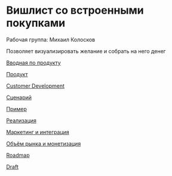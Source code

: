 # Вишлист со встроенными покупками

Рабочая группа: Михаил Колосков

Позволяет визуализировать желание и собрать на него денег

[Вводная по продукту](%D0%92%D0%B8%D1%88%D0%BB%D0%B8%D1%81%D1%82%20%D1%81%D0%BE%20%D0%B2%D1%81%D1%82%D1%80%D0%BE%D0%B5%D0%BD%D0%BD%D1%8B%D0%BC%D0%B8%20%D0%BF%D0%BE%D0%BA%D1%83%D0%BF%D0%BA%D0%B0%D0%BC%D0%B8%2082a0c95ebffc463493bed9f2b6b2b4f4/%D0%92%D0%B2%D0%BE%D0%B4%D0%BD%D0%B0%D1%8F%20%D0%BF%D0%BE%20%D0%BF%D1%80%D0%BE%D0%B4%D1%83%D0%BA%D1%82%D1%83%208338c7e8dbc94108a04810160d518713.md)

[Продукт](%D0%92%D0%B8%D1%88%D0%BB%D0%B8%D1%81%D1%82%20%D1%81%D0%BE%20%D0%B2%D1%81%D1%82%D1%80%D0%BE%D0%B5%D0%BD%D0%BD%D1%8B%D0%BC%D0%B8%20%D0%BF%D0%BE%D0%BA%D1%83%D0%BF%D0%BA%D0%B0%D0%BC%D0%B8%2082a0c95ebffc463493bed9f2b6b2b4f4/%D0%9F%D1%80%D0%BE%D0%B4%D1%83%D0%BA%D1%82%20cb81c202c9b0457a8121a0a5d3621b20.md)

[Customer Development](%D0%92%D0%B8%D1%88%D0%BB%D0%B8%D1%81%D1%82%20%D1%81%D0%BE%20%D0%B2%D1%81%D1%82%D1%80%D0%BE%D0%B5%D0%BD%D0%BD%D1%8B%D0%BC%D0%B8%20%D0%BF%D0%BE%D0%BA%D1%83%D0%BF%D0%BA%D0%B0%D0%BC%D0%B8%2082a0c95ebffc463493bed9f2b6b2b4f4/Customer%20Development%2028c4876753d249df9e58d8a8277981c5.md)

[Сценарий](%D0%92%D0%B8%D1%88%D0%BB%D0%B8%D1%81%D1%82%20%D1%81%D0%BE%20%D0%B2%D1%81%D1%82%D1%80%D0%BE%D0%B5%D0%BD%D0%BD%D1%8B%D0%BC%D0%B8%20%D0%BF%D0%BE%D0%BA%D1%83%D0%BF%D0%BA%D0%B0%D0%BC%D0%B8%2082a0c95ebffc463493bed9f2b6b2b4f4/%D0%A1%D1%86%D0%B5%D0%BD%D0%B0%D1%80%D0%B8%D0%B8%CC%86%20555c6745eeab46c2a4525e3bc5a30efa.md)

[Пример](%D0%92%D0%B8%D1%88%D0%BB%D0%B8%D1%81%D1%82%20%D1%81%D0%BE%20%D0%B2%D1%81%D1%82%D1%80%D0%BE%D0%B5%D0%BD%D0%BD%D1%8B%D0%BC%D0%B8%20%D0%BF%D0%BE%D0%BA%D1%83%D0%BF%D0%BA%D0%B0%D0%BC%D0%B8%2082a0c95ebffc463493bed9f2b6b2b4f4/%D0%9F%D1%80%D0%B8%D0%BC%D0%B5%D1%80%20627e3e38fdb84e4eb0e007fc4042286b.md)

[Реализация](%D0%92%D0%B8%D1%88%D0%BB%D0%B8%D1%81%D1%82%20%D1%81%D0%BE%20%D0%B2%D1%81%D1%82%D1%80%D0%BE%D0%B5%D0%BD%D0%BD%D1%8B%D0%BC%D0%B8%20%D0%BF%D0%BE%D0%BA%D1%83%D0%BF%D0%BA%D0%B0%D0%BC%D0%B8%2082a0c95ebffc463493bed9f2b6b2b4f4/%D0%A0%D0%B5%D0%B0%D0%BB%D0%B8%D0%B7%D0%B0%D1%86%D0%B8%D1%8F%206e186918a5da41c08c7ad45cd1561aed.md)

[Маркетинг и интеграция](%D0%92%D0%B8%D1%88%D0%BB%D0%B8%D1%81%D1%82%20%D1%81%D0%BE%20%D0%B2%D1%81%D1%82%D1%80%D0%BE%D0%B5%D0%BD%D0%BD%D1%8B%D0%BC%D0%B8%20%D0%BF%D0%BE%D0%BA%D1%83%D0%BF%D0%BA%D0%B0%D0%BC%D0%B8%2082a0c95ebffc463493bed9f2b6b2b4f4/%D0%9C%D0%B0%D1%80%D0%BA%D0%B5%D1%82%D0%B8%D0%BD%D0%B3%20%D0%B8%20%D0%B8%D0%BD%D1%82%D0%B5%D0%B3%D1%80%D0%B0%D1%86%D0%B8%D1%8F%2040520bcd234749768d016a238a257d59.md)

[Объём рынка и монетизация](%D0%92%D0%B8%D1%88%D0%BB%D0%B8%D1%81%D1%82%20%D1%81%D0%BE%20%D0%B2%D1%81%D1%82%D1%80%D0%BE%D0%B5%D0%BD%D0%BD%D1%8B%D0%BC%D0%B8%20%D0%BF%D0%BE%D0%BA%D1%83%D0%BF%D0%BA%D0%B0%D0%BC%D0%B8%2082a0c95ebffc463493bed9f2b6b2b4f4/%D0%9E%D0%B1%D1%8A%D0%B5%CC%88%D0%BC%20%D1%80%D1%8B%D0%BD%D0%BA%D0%B0%20%D0%B8%20%D0%BC%D0%BE%D0%BD%D0%B5%D1%82%D0%B8%D0%B7%D0%B0%D1%86%D0%B8%D1%8F%200a15058939d44bc2b2b4337939cbedf0.md)

[Roadmap](%D0%92%D0%B8%D1%88%D0%BB%D0%B8%D1%81%D1%82%20%D1%81%D0%BE%20%D0%B2%D1%81%D1%82%D1%80%D0%BE%D0%B5%D0%BD%D0%BD%D1%8B%D0%BC%D0%B8%20%D0%BF%D0%BE%D0%BA%D1%83%D0%BF%D0%BA%D0%B0%D0%BC%D0%B8%2082a0c95ebffc463493bed9f2b6b2b4f4/Roadmap%20d0b5322b400b4b44ace67fce81508361.md)

[Draft](%D0%92%D0%B8%D1%88%D0%BB%D0%B8%D1%81%D1%82%20%D1%81%D0%BE%20%D0%B2%D1%81%D1%82%D1%80%D0%BE%D0%B5%D0%BD%D0%BD%D1%8B%D0%BC%D0%B8%20%D0%BF%D0%BE%D0%BA%D1%83%D0%BF%D0%BA%D0%B0%D0%BC%D0%B8%2082a0c95ebffc463493bed9f2b6b2b4f4/Draft%20eca626524b3b42bdb2645ec71f814458.md)
